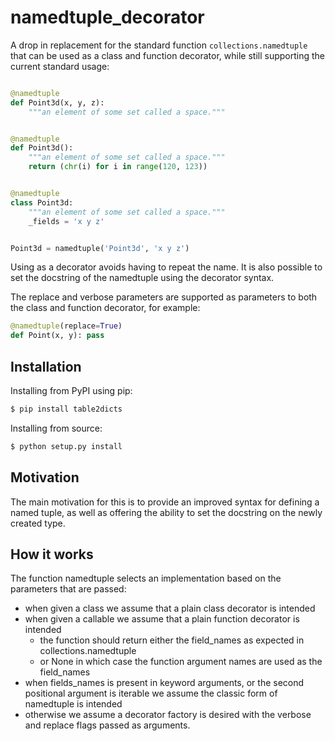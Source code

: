 # namedtuple_decorator

A drop in replacement for the standard function `collections.namedtuple` that
can be used as a class and function decorator, while still supporting the
current standard usage:

```python

@namedtuple
def Point3d(x, y, z):
    """an element of some set called a space."""


@namedtuple
def Point3d():
    """an element of some set called a space."""
    return (chr(i) for i in range(120, 123))


@namedtuple
class Point3d:
    """an element of some set called a space."""
    _fields = 'x y z'


Point3d = namedtuple('Point3d', 'x y z')
```

Using as a decorator avoids having to repeat the name. It is also possible to
set the docstring of the namedtuple using the decorator syntax.

The replace and verbose parameters are supported as parameters to both the
class and function decorator, for example:

```python
@namedtuple(replace=True)
def Point(x, y): pass
```

## Installation

Installing from PyPI using pip:

```bash
$ pip install table2dicts
```

Installing from source:

```bash
$ python setup.py install
```

## Motivation

The main motivation for this is to provide an improved syntax for defining a
named tuple, as well as offering the ability to set the docstring on the newly
created type.

## How it works

The function namedtuple selects an implementation based on the parameters that
are passed:

* when given a class we assume that a plain class decorator is intended
* when given a callable we assume that a plain function decorator is intended
    - the function should return either the field_names as expected in
      collections.namedtuple
    - or None in which case the function argument names are used as the
      field_names
* when fields_names is present in keyword arguments, or the second positional
  argument is iterable we assume the classic form of namedtuple is intended
* otherwise we assume a decorator factory is desired with the verbose and
  replace flags passed as arguments.